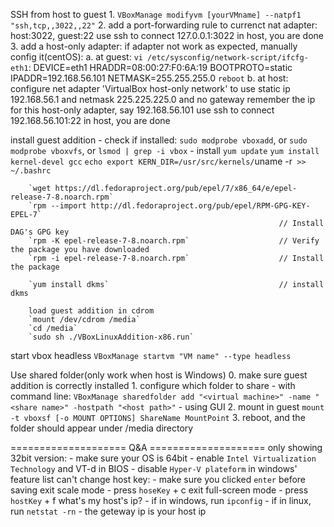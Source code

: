 SSH from host to guest
    1.
    `VBoxManage modifyvm [yourVMname] --natpf1 "ssh,tcp,,3022,,22"`
    2.
    add a port-forwarding rule to currenct nat adapter: host:3022, guest:22
    use ssh to connect 127.0.0.1:3022 in host, you are done
    3.
    add a host-only adapter:
        if adapter not work as expected, manually config it(centOS):
        a. at guest:
            `vi /etc/sysconfig/network-script/ifcfg-eth1`:
                DEVICE=eth1
                HRADDR=08:00:27:F0:6A:19
                BOOTPROTO=static
                IPADDR=192.168.56.101
                NETMASK=255.255.255.0
            `reboot`
        b. at host:
            configure net adapter 'VirtualBox host-only network' to use static ip 192.168.56.1 and
            netmask 225.225.225.0 and no gateway
    remember the ip for this host-only adapter, say 192.168.56.101
    use ssh to connect 192.168.56.101:22 in host, you are done

install guest addition
    - check if installed:
        `sudo modprobe vboxadd`, or
        `sudo modprobe vboxvfs`, or
        `lsmod | grep -i vbox`
    - install
        `yum update`
        `yum install kernel-devel gcc`
        `echo export KERN_DIR=/usr/src/kernels/`uname -r` >> ~/.bashrc`

        `wget https://dl.fedoraproject.org/pub/epel/7/x86_64/e/epel-release-7-8.noarch.rpm`
        `rpm --import http://dl.fedoraproject.org/pub/epel/RPM-GPG-KEY-EPEL-7`
                                                                // Install DAG's GPG key
        `rpm -K epel-release-7-8.noarch.rpm`                    // Verify the package you have downloaded
        `rpm -i epel-release-7-8.noarch.rpm`                    // Install the package

        `yum install dkms`                                      // install dkms

        load guest addition in cdrom
        `mount /dev/cdrom /media`
        `cd /media`
        `sudo sh ./VBoxLinuxAddition-x86.run`

start vbox headless
    `VBoxManage startvm "VM name" --type headless`

Use shared folder(only work when host is Windows)
    0. make sure guest addition is correctly installed
    1. configure which folder to share
        - with command line:
            `VBoxManage sharedfolder add "<virtual machine>" -name "<share name>" -hostpath "<host path>"`
        - using GUI
    2. mount in guest
        `mount -t vboxsf [-o MOUNT OPTIONS] ShareName MountPoint`
    3. reboot, and the folder should appear under /media directory

==================== Q&A ====================
only showing 32bit version:
    - make sure your OS is 64bit
    - enable `Intel Virtualization Technology` and VT-d in BIOS
    - disable `Hyper-V plateform` in windows' feature list
can't change host key:
    - make sure you clicked `enter` before saving
exit scale mode
    - press `hoseKey` + c
exit full-screen mode
    - press `hostKey` + f
what's my host's ip?
    - if in windows, run `ipconfig`
    - if in linux, run `netstat -rn`
    - the geteway ip is your host ip